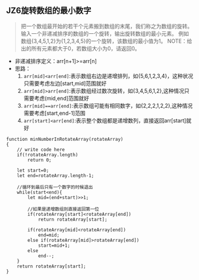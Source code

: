## JZ6旋转数组的最小数字
>把一个数组最开始的若干个元素搬到数组的末尾，我们称之为数组的旋转。
>输入一个非递减排序的数组的一个旋转，输出旋转数组的最小元素。
>例如数组{3,4,5,1,2}为{1,2,3,4,5}的一个旋转，该数组的最小值为1。
>NOTE：给出的所有元素都大于0，若数组大小为0，请返回0。

- 非递减排序定义：arr[n+1]>=arr[n]
- 思路：
	1. `arr[mid]<arr[end]`:表示数组右边是递增排列，如{5,6,1,2,3,4}，这种状况只需要考虑左边[start,mid]范围就好
	2. `arr[mid]>arr[end]`:表示数组经过数次旋转，如{3,4,5,6,1,2},这种情况只需要考虑(mid,end]范围就好
	3. `arr[mid]==arr[end]`:表示数组可能有相同数字，如{2,2,2,1,2,2},这种情况需要考虑[start,end-1]范围
	4. `arr[start]<arr[end]`:表示整个数组都是递增数列，直接返回arr[start]就好


```
function minNumberInRotateArray(rotateArray)
{
    // write code here
    if(!rotateArray.length)
        return 0;

    let start=0;
    let end=rotateArray.length-1;
    
    //循环到最后只有一个数字的时候退出
    while(start<end){
        let mid=(end+start)>>1;
        
        //如果是递增数组则直接返回第一位
        if(rotateArray[start]<rotateArray[end])
            return rotateArray[start];
        
        if(rotateArray[mid]<rotateArray[end])
            end=mid;
        else if(rotateArray[mid]>rotateArray[end])
            start=mid+1;
        else 
            end--;
    }
    return rotateArray[start];
}    

```		
